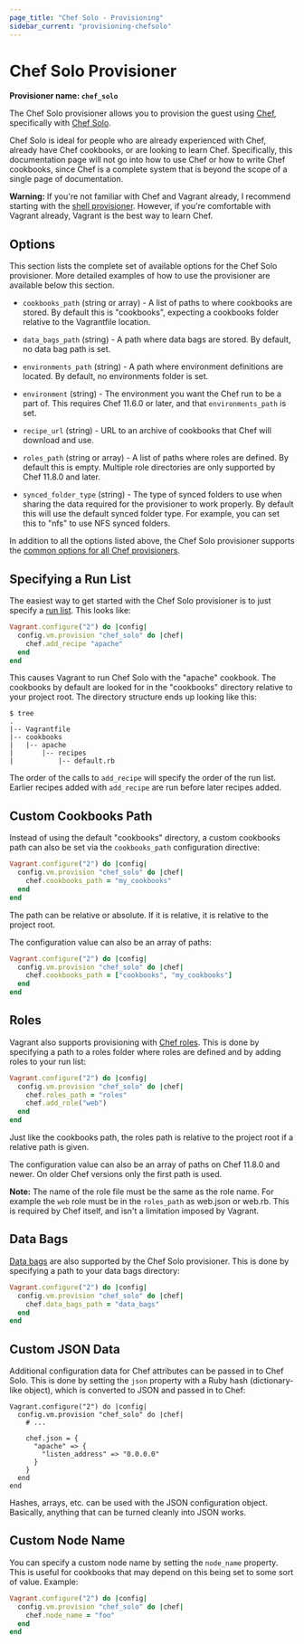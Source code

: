 ```yaml
---
page_title: "Chef Solo - Provisioning"
sidebar_current: "provisioning-chefsolo"
---
```


# Chef Solo Provisioner

**Provisioner name: `chef_solo`**

The Chef Solo provisioner allows you to provision the guest using
[Chef](https://www.chef.io/chef/), specifically with
[Chef Solo](http://docs.opscode.com/chef_solo.html).

Chef Solo is ideal for people who are already experienced with Chef,
already have Chef cookbooks, or are looking to learn Chef. Specifically,
this documentation page will not go into how to use Chef or how to write
Chef cookbooks, since Chef is a complete system that is beyond the scope
of a single page of documentation.

<div class="alert alert-warn">
	<p>
		<strong>Warning:</strong> If you're not familiar with Chef and Vagrant already,
		I recommend starting with the <a href="/v2/provisioning/shell.html">shell
		provisioner</a>. However, if you're comfortable with Vagrant already, Vagrant
		is the best way to learn Chef.
	</p>
</div>

## Options

This section lists the complete set of available options for the Chef Solo
provisioner. More detailed examples of how to use the provisioner are
available below this section.

* `cookbooks_path` (string or array) - A list of paths to where cookbooks
  are stored. By default this is "cookbooks", expecting a cookbooks folder
  relative to the Vagrantfile location.

* `data_bags_path` (string) - A path where data bags are stored. By default, no
  data bag path is set.

* `environments_path` (string) - A path where environment definitions are
  located. By default, no environments folder is set.

* `environment` (string) - The environment you want the Chef run to be
  a part of. This requires Chef 11.6.0 or later, and that `environments_path`
  is set.

* `recipe_url` (string) - URL to an archive of cookbooks that Chef will download
  and use.

* `roles_path` (string or array) - A list of paths where roles are defined.
  By default this is empty. Multiple role directories are only supported by
  Chef 11.8.0 and later.

* `synced_folder_type` (string) - The type of synced folders to use when
  sharing the data required for the provisioner to work properly. By default
  this will use the default synced folder type. For example, you can set this
  to "nfs" to use NFS synced folders.

In addition to all the options listed above, the Chef Solo provisioner supports
the [common options for all Chef provisioners](/v2/provisioning/chef_common.html).

## Specifying a Run List

The easiest way to get started with the Chef Solo provisioner is to just
specify a [run list](https://docs.chef.io/nodes.html#about-run-lists). This looks like:

```ruby
Vagrant.configure("2") do |config|
  config.vm.provision "chef_solo" do |chef|
    chef.add_recipe "apache"
  end
end
```

This causes Vagrant to run Chef Solo with the "apache" cookbook. The cookbooks
by default are looked for in the "cookbooks" directory relative to your
project root. The directory structure ends up looking like this:

```
$ tree
.
|-- Vagrantfile
|-- cookbooks
|   |-- apache
|       |-- recipes
|           |-- default.rb
```

The order of the calls to `add_recipe` will specify the order of the run list.
Earlier recipes added with `add_recipe` are run before later recipes added.

## Custom Cookbooks Path

Instead of using the default "cookbooks" directory, a custom cookbooks
path can also be set via the `cookbooks_path` configuration directive:

```ruby
Vagrant.configure("2") do |config|
  config.vm.provision "chef_solo" do |chef|
    chef.cookbooks_path = "my_cookbooks"
  end
end
```

The path can be relative or absolute. If it is relative, it is relative
to the project root.

The configuration value can also be an array of paths:

```ruby
Vagrant.configure("2") do |config|
  config.vm.provision "chef_solo" do |chef|
    chef.cookbooks_path = ["cookbooks", "my_cookbooks"]
  end
end
```

## Roles

Vagrant also supports provisioning with [Chef roles](http://docs.chef.io/roles.html).
This is done by specifying a path to a roles folder where roles are defined
and by adding roles to your run list:

```ruby
Vagrant.configure("2") do |config|
  config.vm.provision "chef_solo" do |chef|
    chef.roles_path = "roles"
    chef.add_role("web")
  end
end
```

Just like the cookbooks path, the roles path is relative to the project
root if a relative path is given.

The configuration value can also be an array of paths on Chef 11.8.0 and newer.
On older Chef versions only the first path is used.

**Note:** The name of the role file must be the same as the role name.
For example the `web` role must be in the `roles_path` as web.json or web.rb.
This is required by Chef itself, and isn't a limitation imposed by
Vagrant.

## Data Bags

[Data bags](http://docs.chef.io/data_bags.html) are also
supported by the Chef Solo provisioner. This is done by specifying
a path to your data bags directory:

```ruby
Vagrant.configure("2") do |config|
  config.vm.provision "chef_solo" do |chef|
    chef.data_bags_path = "data_bags"
  end
end
```

## Custom JSON Data

Additional configuration data for Chef attributes can be passed in
to Chef Solo. This is done by setting the `json` property with a Ruby
hash (dictionary-like object), which is converted to JSON and passed
in to Chef:

```
Vagrant.configure("2") do |config|
  config.vm.provision "chef_solo" do |chef|
    # ...

    chef.json = {
      "apache" => {
        "listen_address" => "0.0.0.0"
      }
    }
  end
end
```

Hashes, arrays, etc. can be used with the JSON configuration object. Basically,
anything that can be turned cleanly into JSON works.

## Custom Node Name

You can specify a custom node name by setting the `node_name` property. This
is useful for cookbooks that may depend on this being set to some sort
of value. Example:

```ruby
Vagrant.configure("2") do |config|
  config.vm.provision "chef_solo" do |chef|
    chef.node_name = "foo"
  end
end
```
